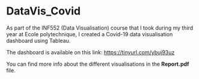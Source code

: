 # DataVis_Covid

As part of the INF552 (Data Visualisation) course that I took during my third year at Ecole polytechnique, I created a Covid-19 data visualisation dashboard using Tableau. 

The dashboard is available on this link: https://tinyurl.com/ybuj93uz

You can find more info about the different visualisations in the **Report.pdf** file. 

